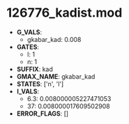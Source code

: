 # 126776_kadist.mod

- **G_VALS**:
  - gkabar_kad: 0.008
- **GATES**:
  - l: 1
  - n: 1
- **SUFFIX**: kad
- **GMAX_NAME**: gkabar_kad
- **STATES**: ['n', 'l']
- **I_VALS**:
  - 6.3: 0.008000005227471053
  - 37: 0.008000017609502908
- **ERROR_FLAGS**: []
